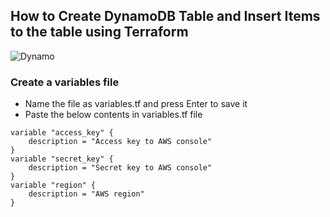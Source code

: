 ## How to Create DynamoDB Table and Insert Items to the table using Terraform

![Dynamo](https://github.com/user-attachments/assets/68b50c42-c754-473c-9481-7c324b5c5966)
### Create a variables file
- Name the file as variables.tf and press Enter to save it
- Paste the below contents in variables.tf file

```
variable "access_key" {
    description = "Access key to AWS console"
}
variable "secret_key" {
    description = "Secret key to AWS console"
}
variable "region" {
    description = "AWS region"
}

```

